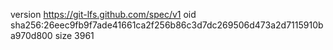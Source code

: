 version https://git-lfs.github.com/spec/v1
oid sha256:26eec9fb9f7ade41661ca2f256b86c3d7dc269506d473a2d7115910ba970d800
size 3961
